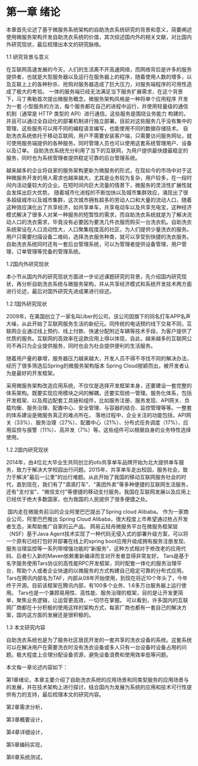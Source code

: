# 第一章 绪论

​	本章首先论述了基于微服务系统架构的自助洗衣系统研究的背景和意义，简要阐述使用微服务架构开发自助洗衣系统的价值，其次综述国内外的相关文献，对比国内外研究现状，最后梳理出本文的研究脉络。

1.1 研究背景与意义

​	在互联网高速发展的今天，人们的生活离不开高速网络，而网络背后是许多的服务提供者，也就是大型服务器以及运行在服务器上的程序，随着使用人数的增多，以及互联上上的各种秒杀、抢购对服务器造成了巨大压力，对服务端程序的可用性造成了极大的考验。  一体的服务端已经无法满足当下服务扩展需求，在这个背景下，马丁弗勒首次提出微服务概念，微服务架构风格是一种将单个应用程序 开发为一套 小型服务的方法，每个服务都在自己的进程中运行，并使用轻量级的通信机制（通常是 HTTP 类型的 API）进行通信。这些服务是围绕业务能力 构建的，并且可以通过全自动化的部署机制进行独立部署。目前对这些服务几乎没有集中的管理，这些服务可以用不同的编程语言编写，也能使用不同的数据存储技术。  自助洗衣系统依托于移动互联网，用户不需要安装客户端，只需要访问服务网址，就可使用服务端提供的各种服务。同时管理人员也可以使用这套系统管理用户、设备以及订单。  自助洗衣系统充分利用了当下的互联网，为用户提供最快捷最稳定的服务，同时也为系统管理者提供稳定可靠的后台管理系统。  

​	越来越多的企业将自家的服务架构更新为微服务的形式，在现如今的市场中对于这种微服务开发的用人需求也越来越大，尤其是业务较为复杂，用户较多，在一段时间内活动量较大的企业。在短时间内巨大流量的情景下，微服务的灵活性扩展性就会发挥出巨大优势。  随着城市化进程的不断加快以及城市集群效应，涌现出了很多超级城市以及城市集群，这次城市拥有超多的劳动人口和大量的流动人口，随着这种效应演化出了共享经济，如共享单车，共享电动车以及共享充电宝，这种经济模式解决了很多人对某一种服务的短暂性的需求，而自助洗衣系统就是为了解决流动人口的洗衣需求，毕竟没有必要因为要洗几件衣服而购买一台洗衣机。自助洗衣系统架设在人口流动性大，人口聚集程度高的社区，为人们提供少量洗衣的服务。用户只需要扫描设备二维码，选择洗衣服务种类，就可以享受到快捷的洗衣服务。自助洗衣系统同时还有一套后台管理系统，可以为管理者提供设备管理，用户管理，订单管理等完备的管理系统。

1.2国内外研究现状  

​	本小节从国内外的研究现状方面进一步论述课题研究的背景，先介绍国内研究现状，再分析自助洗衣系统与微服务架构，并从共享经济模式和系统开发技术两方面进行论述，最后对国外研究先进成果进行综述。

1.2.1国外研究现状

​	2009年，在美国创立了一家名叫Uber的公司，该公司因旗下的同名打车APP名声大噪，从此开始了互联网服务生活的新纪元。同传统的电话预约线下交易不同，互联网企业通过线上预约、线上付款、快速分配附近车辆等技术手段，为客户提供了优质的服务。互联网的高效率在这款应用上得以体现，自此，越来越多的互联网公司不再只为企业提供服务，同时也会为社会提供便利的生活服务。

​	随着用户量的暴增，服务器压力越来越大，开发人员不得不寻找不同的解决办法，经历了很多筛选后Spring的微服务架构版本 Spring Cloud脱颖而出，被开发者认为是最好的开发框架。

​	采用微服务架构改造应用系统，不仅仅是选择开发框架本身，还要建设一套完整的体系架构。既要实现应用模块之间的解耦，还要实现统一管理。服务化体系，包括开发框架、以及周边配套工具链和组件，比如服务注册、服务发现、API网关、负载均衡、服务治理、配置中心、安全管理、与容器的结合、监控管理等等。一整套的体系建设是微服务真正的难点所在。  落地过程中，企业关注的功能包括，API网关（33%）、服务治理（27%）、配置中心（21%）、分布式任务调度（17%）、应用监控与报警（11%）、高并发（7%）等。这些组件可以根据自身的业务特性选择使用。  



1.2.2国内研究现状

​	2014年，由4位北大毕业生共同创立的ofo共享单车品牌开始为北大提供单车服务，致力于解决大学校园出行问题。2015年，共享单车走出校园，服务社会，致力于解决"最后一公里"的出行难题。从此开始了我国的移动互联网服务社会的时代，直到现在，我们有了"滴滴打车"、"美团外卖"等多种便捷的互联网生活服务，还有"支付宝"、"微信支付"等便捷的移动支付服务。我国在互联网发展以及应用上已经优于绝大多数国家，也为我国的人民提供了很多便捷之处。

​	国内走在微服务前沿的企业阿里巴巴提出了Spring cloud Alibaba。  作为一家商业公司，阿里巴巴推出 Spring Cloud Alibaba，很大程度上市希望通过抢占开发者生态，来帮助推广自家的云产品。  网易云轻舟微服务平台在微服务框架层（NSF）基于Java Agent技术实现了一种代码无侵入式的部署升级方案，可以将一个原有已经打包好并部署在线上的spring boot应用升级成拥有服务注册发现、服务治理监控等一系列带增强功能的“新服务”，这种方式相对于修改老的应用代码、后者引入新的Maven依赖重新编译而言对开发者显得非常友好。  Tars是基于名字服务使用Tars协议的高性能RPC开发框架，同时配套一体化的服务治理平台，帮助个人或者企业快速的以微服务的方式构建自己稳定可靠的分布式应用。  Tars在腾讯内部名为TAF，内部从08年开始使用，到现在将近10个年头了，今年终于开源。目前该框架在腾讯内部，有100多个业务、1.6多万台服务器上运行使用。   Tars也是一个兼顾易用性、高性能、服务治理的框架，目的是让开发更简单，聚焦业务逻辑，让运营更高效，一切尽在掌握。  可以看到，许多国内的互联网厂商都在十分积极的使用这样的架构方式，每家厂商也都有一套自己的解决方案，国内这方面的发展还是很积极的。

1.3 本文研究内容

​	自助洗衣系统也是为了服务社区居民开发的一套共享的洗衣设备的系统。这套系统可以在解决用户在需要洗衣时没有洗衣设备或多人只有一台设备时设备占用的问题。极大程度上合理分配设备资源，避免设备浪费和使用效率低等问题。

本文每一章论述内容如下：

第1章绪论，本章主要介绍了自助洗衣系统的应用场景和同类型服务的应用场景与的发展，并在技术架构上进行探讨，结合国内为发展为系统的应用和技术可行性提供有力的支持，最后梳理本文的研究内容。

第2章需求分析，

第3章概要设计，

第4章详细设计，

第5章编码实现，

第6章系统测试，






